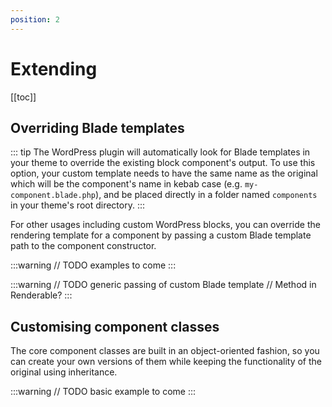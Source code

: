 ```yaml
---
position: 2
---
```


# Extending

[[toc]]

## Overriding Blade templates

::: tip
The WordPress plugin will automatically look for Blade templates in your theme to override the existing block component's output. To use this option, your custom template needs to have the same name as the original which will be the component's name in kebab case (e.g. `my-component.blade.php`), and be placed directly in a folder named `components` in your theme's root directory.
:::

For other usages including custom WordPress blocks, you can override the rendering template for a component by passing a custom Blade template path to the component constructor.

:::warning
// TODO examples to come
:::

:::warning
// TODO generic passing of custom Blade template
// Method in Renderable?
:::

## Customising component classes
The core component classes are built in an object-oriented fashion, so you can create your own versions of them while keeping the functionality of the original using inheritance.

:::warning
// TODO basic example to come
:::
